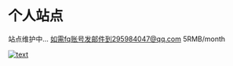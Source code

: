 # 个人站点
站点维护中... 如需fq账号发邮件到295984047@qq.com 5RMB/month

[![text](https://img.youtube.com/vi/Audp0K3HXFM/0.jpg)](https://www.youtube.com/watch?v=Audp0K3HXFM)
